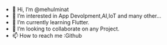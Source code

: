 - 👋 Hi, I’m @mehulminat
- 👀 I’m interested in App Devolpment,AI,IoT and many other...
- 🌱 I’m currently learning Flutter.
- 💞️ I’m looking to collaborate on any Project.
- 📫 How to reach me :Github

<!---
mehulminat/mehulminat is a ✨ special ✨ repository because its `README.md` (this file) appears on your GitHub profile.
You can click the Preview link to take a look at your changes.
--->
